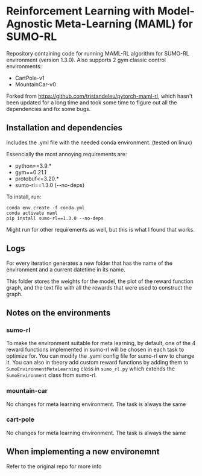 # Reinforcement Learning with Model-Agnostic Meta-Learning (MAML) for SUMO-RL
Repository containing code for running MAML-RL algorithm for SUMO-RL environment (version 1.3.0). Also supports 2 gym classic control environments:
* CartPole-v1
* MountainCar-v0

Forked from https://github.com/tristandeleu/pytorch-maml-rl, which hasn't been updated for a long time and took some time to figure out all the dependencies and fix some bugs.

## Installation and dependencies
Includes the .yml file with the needed conda environment. (tested on linux)

Essencially the most annoying requirements are:
* python==3.9.*
* gym==0.21.1
* protobuf<=3.20.*
* sumo-rl==1.3.0 (--no-deps)

To install, run:
```
conda env create -f conda.yml
conda activate maml
pip install sumo-rl==1.3.0 --no-deps
```

Might run for other requirements as well, but this is what I found that works.

## Logs
For every iteration generates a new folder that has the name of the environment and a current datetime in its name.

This folder stores the weights for the model, the plot of the reward function graph, and the text file with all the rewards that were used to construct the graph.

## Notes on the environments

### sumo-rl
To make the environment suitable for meta learning, by default, one of the 4 reward functions implemented in sumo-rl will be chosen in each task to optimize for. You can modify the .yaml config file for sumo-rl env to change it. You can also in theory add custom reward functions by adding them to `SumoEnvironmentMetaLearning` class in `sumo_rl.py` which extends the `SumoEnvironment` class from sumo-rl.

### mountain-car
No changes for meta learning environment. The task is always the same

### cart-pole
No changes for meta learning environment. The task is always the same


## When implementing a new environemnt
Refer to the original repo for more info